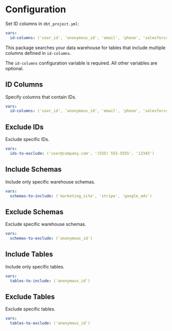 # Configuration

Set ID columns in `dbt_project.yml`:

```yaml
vars:
  id-columns: ('user_id', 'anonymous_id', 'email', 'phone', 'salesforce_id')
```

This package searches your data warehouse for tables that include multiple columns defined in `id-columns`.

The `id-columns` configuration variable is required. All other variables are optional.

## ID Columns

Specify columns that contain IDs.

```yaml
vars:
  id-columns: ('user_id', 'anonymous_id', 'email', 'phone', 'salesforce_id')
```

## Exclude IDs

Exclude specific IDs.

```yaml
vars:
  ids-to-exclude: ('user@company.com', '(555) 555-5555', '12345')
```

## Include Schemas

Include only specific warehouse schemas.

```yaml
vars:
  schemas-to-include: ('marketing_site', 'stripe', 'google_ads')
```

## Exclude Schemas

Exclude specific warehouse schemas.

```yaml
vars:
  schemas-to-exclude: ('anonymous_id')
```

## Include Tables

Include only specific tables.

```yaml
vars:
  tables-to-include: ('anonymous_id')
```

## Exclude Tables

Exclude specific tables.

```yaml
vars:
  tables-to-exclude: ('anonymous_id')
```
